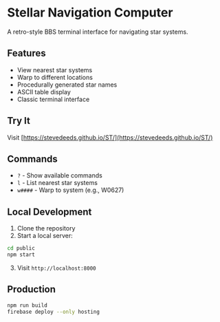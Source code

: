 # Stellar Navigation Computer

A retro-style BBS terminal interface for navigating star systems.

## Features
- View nearest star systems
- Warp to different locations
- Procedurally generated star names
- ASCII table display
- Classic terminal interface

## Try It
Visit [https://stevedeeds.github.io/ST/](https://stevedeeds.github.io/ST/)

## Commands
- `?` - Show available commands
- `l` - List nearest star systems
- `w####` - Warp to system (e.g., W0627)

## Local Development
1. Clone the repository
2. Start a local server:
```bash
cd public
npm start
```
3. Visit `http://localhost:8000`

## Production
```bash
npm run build
firebase deploy --only hosting
```